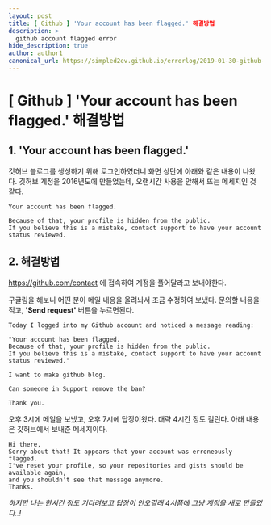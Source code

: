```yaml
---
layout: post
title: [ Github ] 'Your account has been flagged.' 해결방법
description: >
  github account flagged error
hide_description: true
author: author1
canonical_url: https://simpled2ev.github.io/errorlog/2019-01-30-github-account-flagged-error/
---
```

# [ Github ] 'Your account has been flagged.' 해결방법

## 1. 'Your account has been flagged.'
깃허브 블로그를 생성하기 위해 로그인하였더니
화면 상단에 아래와 같은 내용이 나왔다.
깃허브 계정을 2016년도에 만들었는데,
오랜시간 사용을 안해서 뜨는 메세지인 것 같다.

~~~
Your account has been flagged.

Because of that, your profile is hidden from the public.
If you believe this is a mistake, contact support to have your account status reviewed.
~~~


## 2. 해결방법
https://github.com/contact 에 접속하여 계정을 풀어달라고 보내야한다.

구글링을 해보니 어떤 분이 메일 내용을 올려놔서 조금 수정하여 보냈다.
문의할 내용을 적고, **'Send request'** 버튼을 누르면된다.

~~~
Today I logged into my Github account and noticed a message reading:

"Your account has been flagged.
Because of that, your profile is hidden from the public.
If you believe this is a mistake, contact support to have your account status reviewed."

I want to make github blog.

Can someone in Support remove the ban?

Thank you.
~~~



오후 3시에 메일을 보냈고, 오후 7시에 답장이왔다.
대략 4시간 정도 걸린다.
아래 내용은 깃허브에서 보내준 메세지이다.

~~~
Hi there,
Sorry about that! It appears that your account was erroneously flagged.
I've reset your profile, so your repositories and gists should be available again,
and you shouldn't see that message anymore.
Thanks.
~~~

*하지만 나는 한시간 정도 기다려보고 답장이 안오길래 4시쯤에 그냥 계정을 새로 만들었다..!*
